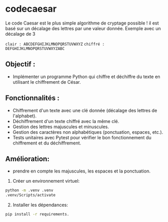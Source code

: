 # codecaesar
Le code Caesar est le plus simple algorithme de cryptage possible !
il est basé sur un décalage des lettres par une valeur donnée. Exemple avec un décalage de 3



``clair : ABCDEFGHIJKLMNOPQRSTUVWXYZ``
``chiffré : DEFGHIJKLMNOPQRSTUVWXYZABC``


## Objectif : 

* Implémenter un programme Python qui chiffre et déchiffre du texte en utilisant le chiffrement de César.


## Fonctionnalités :
* Chiffrement d'un texte avec une clé donnée (décalage des lettres de l'alphabet).
* Déchiffrement d'un texte chiffré avec la même clé.
* Gestion des lettres majuscules et minuscules.
* Gestion des caractères non alphabétiques (ponctuation, espaces, etc.).
* Tests unitaires avec Pytest pour vérifier le bon fonctionnement du chiffrement et du déchiffrement.

## Amélioration:
* prendre en compte les majuscules, les espaces et la ponctuation.


1. Créer un environnement virtuel:

```bash
python -m .venv .venv
.venv/Scripts/activate
```

2. Installer les dépendances:

```bash
pip install -r requirements.
